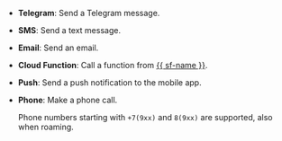 * **Telegram**: Send a Telegram message.
* **SMS**: Send a text message.
* **Email**: Send an email.
* **Cloud Function**: Call a function from [{{ sf-name }}](../../functions/).
* **Push**: Send a push notification to the mobile app.
* **Phone**: Make a phone call.

   Phone numbers starting with `+7(9xx)` and `8(9xx)` are supported, also when roaming.
